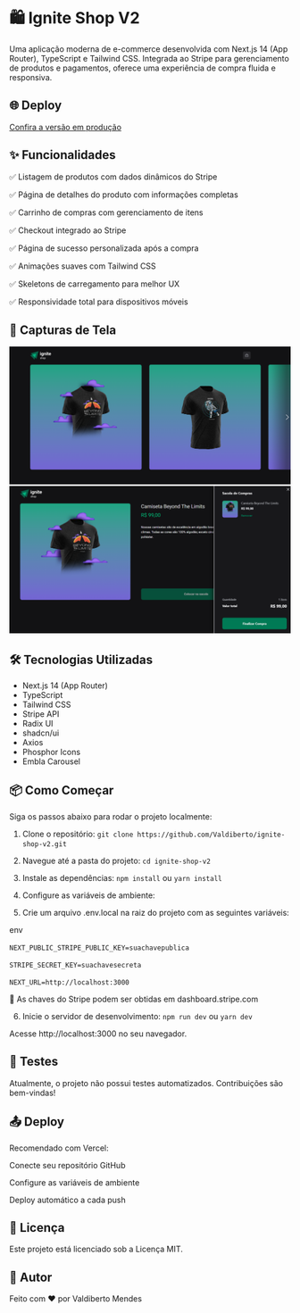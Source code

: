 # 🛍️ Ignite Shop V2

Uma aplicação moderna de e-commerce desenvolvida com Next.js 14 (App Router), TypeScript e Tailwind CSS. Integrada ao Stripe para gerenciamento de produtos e pagamentos, oferece uma experiência de compra fluida e responsiva.

## 🌐 Deploy

[Confira a versão em produção](https://ignite-shop-v2-eight.vercel.app/)

## ✨ Funcionalidades

✅ Listagem de produtos com dados dinâmicos do Stripe

✅ Página de detalhes do produto com informações completas

✅ Carrinho de compras com gerenciamento de itens

✅ Checkout integrado ao Stripe

✅ Página de sucesso personalizada após a compra

✅ Animações suaves com Tailwind CSS

✅ Skeletons de carregamento para melhor UX

✅ Responsividade total para dispositivos móveis

## 📸 Capturas de Tela

![HomePage](Homepage.png)
![itemCart](image.png)

## 🛠️ Tecnologias Utilizadas

- Next.js 14 (App Router)
- TypeScript
- Tailwind CSS
- Stripe API
- Radix UI
- shadcn/ui
- Axios
- Phosphor Icons
- Embla Carousel

## 📦 Como Começar

Siga os passos abaixo para rodar o projeto localmente:

1. Clone o repositório: `git clone https://github.com/Valdiberto/ignite-shop-v2.git`

2. Navegue até a pasta do projeto: `cd ignite-shop-v2`

3. Instale as dependências: `npm install`
   ou
   `yarn install`

4. Configure as variáveis de ambiente:

5. Crie um arquivo .env.local na raiz do projeto com as seguintes variáveis:

env

`NEXT_PUBLIC_STRIPE_PUBLIC_KEY=suachavepublica`

`STRIPE_SECRET_KEY=suachavesecreta`

`NEXT_URL=http://localhost:3000`

🔐 As chaves do Stripe podem ser obtidas em dashboard.stripe.com

6. Inicie o servidor de desenvolvimento:
   `npm run dev`
   ou
   `yarn dev`

Acesse http://localhost:3000 no seu navegador.

## 🧪 Testes

Atualmente, o projeto não possui testes automatizados. Contribuições são bem-vindas!

## 📤 Deploy

Recomendado com Vercel:

Conecte seu repositório GitHub

Configure as variáveis de ambiente

Deploy automático a cada push

## 📄 Licença

Este projeto está licenciado sob a Licença MIT.

## 🙋 Autor

Feito com ❤️ por Valdiberto Mendes
